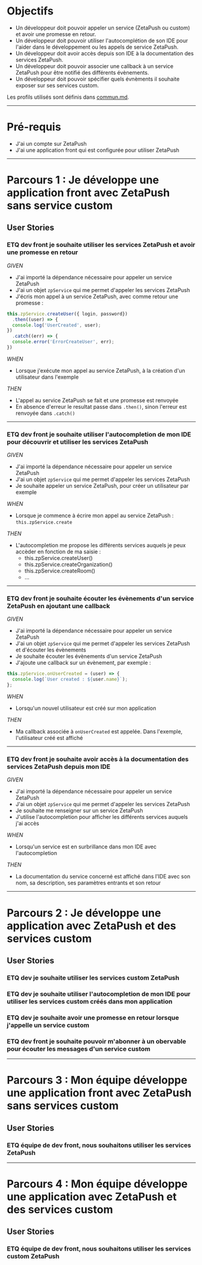 
# Objectifs

- Un développeur doit pouvoir appeler un service (ZetaPush ou custom) et avoir une promesse en retour.
- Un développeur doit pouvoir utiliser l'autocomplétion de son IDE pour l'aider dans le développement ou les appels de service ZetaPush.
- Un développeur doit avoir accès depuis son IDE à la documentation des services ZetaPush.
- Un développeur doit pouvoir associer une callback à un service ZetaPush pour être notifié des différents évènements.
- Un développeur doit pouvoir spécifier quels évnèments il souhaite exposer sur ses services custom.


Les profils utilisés sont définis dans [commun.md](./commun.md).

***

# Pré-requis

- J'ai un compte sur ZetaPush
- J'ai une application front qui est configurée pour utiliser ZetaPush

***

# <a name="parcours-1"></a> Parcours 1 : Je développe une application front avec ZetaPush sans service custom

## User Stories

### ETQ dev front je souhaite utiliser les services ZetaPush et avoir une promesse en retour

*GIVEN*
  - J'ai importé la dépendance nécessaire pour appeler un service ZetaPush
  - J'ai un objet `zpService` qui me permet d'appeler les services ZetaPush
  - J'écris mon appel à un service ZetaPush, avec comme retour une promesse :
  
  ```javascript
  this.zpService.createUser({ login, password})
    .then((user) => {
    console.log('UserCreated', user);
  })
    .catch((err) => {
    console.error('ErrorCreateUser', err);
  })
  ```

*WHEN*
  - Lorsque j'exécute mon appel au service ZetaPush, à la création d'un utilisateur dans l'exemple

*THEN*
  - L'appel au service ZetaPush se fait et une promesse est renvoyée
  - En absence d'erreur le resultat passe dans `.then()`, sinon l'erreur est renvoyée dans `.catch()`

***

###  ETQ dev front je souhaite utiliser l'autocompletion de mon IDE pour découvrir et utiliser les services ZetaPush

*GIVEN*
  - J'ai importé la dépendance nécessaire pour appeler un service ZetaPush
  - J'ai un objet `zpService` qui me permet d'appeler les services ZetaPush
  - Je souhaite appeler un service ZetaPush, pour créer un utilisateur par exemple

*WHEN*
  - Lorsque je commence à écrire mon appel au service ZetaPush : `this.zpService.create`

*THEN*
  - L'autocompletion me propose les différents services auquels je peux accèder en fonction de ma saisie :
    * this.zpService.createUser()
    * this.zpService.createOrganization()
    * this.zpService.createRoom()
    * ...

***

### ETQ dev front je souhaite écouter les évènements d'un service ZetaPush en ajoutant une callback

*GIVEN*
  - J'ai importé la dépendance nécessaire pour appeler un service ZetaPush
  - J'ai un objet `zpService` qui me permet d'appeler les services ZetaPush et d'écouter les évènements
  - Je souhaite écouter les évènements d'un service ZetaPush
  - J'ajoute une callback sur un évènement, par exemple :

  ```javascript
  this.zpService.onUserCreated = (user) => {
    console.log(`User created : ${user.name}`);
  };
  ```

*WHEN*
  - Lorsqu'un nouvel utilisateur est créé sur mon application

*THEN*
  - Ma callback associée à `onUserCreated` est appelée. Dans l'exemple, l'utilisateur créé est affiché

***

### ETQ dev front je souhaite avoir accès à la documentation des services ZetaPush depuis mon IDE

*GIVEN*
  - J'ai importé la dépendance nécessaire pour appeler un service ZetaPush
  - J'ai un objet `zpService` qui me permet d'appeler les services ZetaPush
  - Je souhaite me renseigner sur un service ZetaPush
  - J'utilise l'autocompletion pour afficher les différents services auquels j'ai accès

*WHEN*
  - Lorsqu'un service est en surbrillance dans mon IDE avec l'autocompletion

*THEN*
  - La documentation du service concerné est affiché dans l'IDE avec son nom, sa description, ses paramètres entrants et son retour

***









# <a name="parcours-2"></a> Parcours 2 : Je développe une application avec ZetaPush et des services custom

## User Stories

### ETQ dev je souhaite utiliser les services custom ZetaPush

### ETQ dev je souhaite utiliser l'autocompletion de mon IDE pour utiliser les services custom créés dans mon application
  
### ETQ dev je souhaite avoir une promesse en retour lorsque j'appelle un service custom

### ETQ dev front je souhaite pouvoir m'abonner à un obervable pour écouter les messages d'un service custom

***

# <a name="parcours-3"></a> Parcours 3 : Mon équipe développe une application front avec ZetaPush sans services custom

## User Stories

### ETQ équipe de dev front, nous souhaitons utiliser les services ZetaPush


  


***

# <a name="parcours-4"></a> Parcours 4 : Mon équipe développe une application avec ZetaPush et des services custom

## User Stories

### ETQ équipe de dev front, nous souhaitons utiliser les services custom ZetaPush

  


